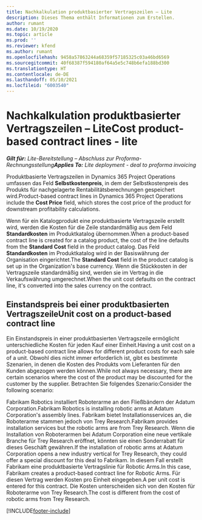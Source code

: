 ```yaml
---
title: Nachkalkulation produktbasierter Vertragszeilen – Lite
description: Dieses Thema enthält Informationen zum Erstellen.
author: rumant
ms.date: 10/19/2020
ms.topic: article
ms.prod: ''
ms.reviewer: kfend
ms.author: rumant
ms.openlocfilehash: 9458a57863244a68359f57185325c03a46bd6569
ms.sourcegitcommit: 40f68387f594180af64a5e5c748b6efa188bd300
ms.translationtype: HT
ms.contentlocale: de-DE
ms.lasthandoff: 05/10/2021
ms.locfileid: "6003540"
---
```

# <a name="cost-product-based-contract-lines---lite"></a><span data-ttu-id="ef0ca-103">Nachkalkulation produktbasierter Vertragszeilen – Lite</span><span class="sxs-lookup"><span data-stu-id="ef0ca-103">Cost product-based contract lines - lite</span></span>

<span data-ttu-id="ef0ca-104">_**Gilt für:** Lite-Bereitstellung – Abschluss zur Proforma-Rechnungsstellung_</span><span class="sxs-lookup"><span data-stu-id="ef0ca-104">_**Applies To:** Lite deployment - deal to proforma invoicing_</span></span>


<span data-ttu-id="ef0ca-105">Produktbasierte Vertragszeilen in Dynamics 365 Project Operations umfassen das Feld **Selbstkostenpreis**, in dem der Selbstkostenpreis des Produkts für nachgelagerte Rentabilitätsberechnungen gespeichert wird.</span><span class="sxs-lookup"><span data-stu-id="ef0ca-105">Product-based contract lines in Dynamics 365 Project Operations include the **Cost Price** field, which stores the cost price of the product for downstream profitability calculations.</span></span>

<span data-ttu-id="ef0ca-106">Wenn für ein Katalogprodukt eine produktbasierte Vertragszeile erstellt wird, werden die Kosten für die Zeile standardmäßig aus dem Feld **Standardkosten** im Produktkatalog übernommen.</span><span class="sxs-lookup"><span data-stu-id="ef0ca-106">When a product-based contract line is created for a catalog product, the cost of the line defaults from the **Standard Cost** field in the product catalog.</span></span> <span data-ttu-id="ef0ca-107">Das Feld **Standardkosten** im Produktkatalog wird in der Basiswährung der Organisation eingerichtet.</span><span class="sxs-lookup"><span data-stu-id="ef0ca-107">The **Standard Cost** field in the product catalog is set up in the Organization's base currency.</span></span> <span data-ttu-id="ef0ca-108">Wenn die Stückkosten in der Vertragszeile standardmäßig sind, werden sie im Vertrag in die Verkaufswährung umgerechnet.</span><span class="sxs-lookup"><span data-stu-id="ef0ca-108">When the unit cost defaults on the contract line, it's converted into the sales currency on the contract.</span></span>

## <a name="unit-cost-on-a-product-based-contract-line"></a><span data-ttu-id="ef0ca-109">Einstandspreis bei einer produktbasierten Vertragszeile</span><span class="sxs-lookup"><span data-stu-id="ef0ca-109">Unit cost on a product-based contract line</span></span>

<span data-ttu-id="ef0ca-110">Ein Einstandspreis in einer produktbasierten Vertragszeile ermöglicht unterschiedliche Kosten für jeden Kauf einer Einheit.</span><span class="sxs-lookup"><span data-stu-id="ef0ca-110">Having a unit cost on a product-based contract line allows for different product costs for each sale of a unit.</span></span> <span data-ttu-id="ef0ca-111">Obwohl dies nicht immer erforderlich ist, gibt es bestimmte Szenarien, in denen die Kosten des Produkts vom Lieferanten für den Kunden abgezogen werden können.</span><span class="sxs-lookup"><span data-stu-id="ef0ca-111">While not always necessary, there are certain scenarios where the cost of the product may be discounted for the customer by the supplier.</span></span> <span data-ttu-id="ef0ca-112">Betrachten Sie folgendes Szenario:</span><span class="sxs-lookup"><span data-stu-id="ef0ca-112">Consider the following scenario:</span></span>

<span data-ttu-id="ef0ca-113">Fabrikam Robotics installiert Roboterarme an den Fließbändern der Adatum Corporation.</span><span class="sxs-lookup"><span data-stu-id="ef0ca-113">Fabrikam Robotics is installing robotic arms at Adatum Corporation's assembly lines.</span></span> <span data-ttu-id="ef0ca-114">Fabrikam bietet Installationsservices an, die Roboterarme stammen jedoch von Trey Research.</span><span class="sxs-lookup"><span data-stu-id="ef0ca-114">Fabrikam provides installation services but the robotic arms are from Trey Research.</span></span> <span data-ttu-id="ef0ca-115">Wenn die Installation von Roboterarmen bei Adatum Corporation eine neue vertikale Branche für Trey Research eröffnet, könnten sie einen Sonderrabatt für dieses Geschäft gewähren.</span><span class="sxs-lookup"><span data-stu-id="ef0ca-115">If the installation of robotic arms at Adatum Corporation opens a new industry vertical for Trey Research, they could offer a special discount for this deal to Fabrikam.</span></span> <span data-ttu-id="ef0ca-116">In diesem Fall erstellt Fabrikam eine produktbasierte Vertragslinie für Robotic Arms.</span><span class="sxs-lookup"><span data-stu-id="ef0ca-116">In this case, Fabrikam creates a product-based contract line for Robotic Arms.</span></span> <span data-ttu-id="ef0ca-117">Für diesen Vertrag werden Kosten pro Einheit eingegeben.</span><span class="sxs-lookup"><span data-stu-id="ef0ca-117">A per unit cost is entered for this contract.</span></span> <span data-ttu-id="ef0ca-118">Die Kosten unterscheiden sich von den Kosten für Roboterarme von Trey Research.</span><span class="sxs-lookup"><span data-stu-id="ef0ca-118">The cost is different from the cost of robotic arms from Trey Research.</span></span>


[!INCLUDE[footer-include](../../includes/footer-banner.md)]